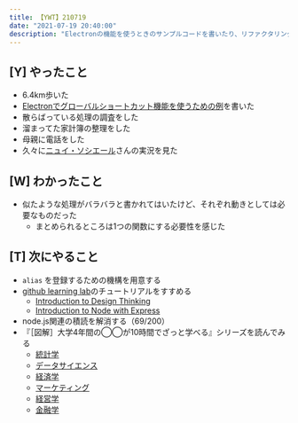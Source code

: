 ```yaml
---
title: 【YWT】210719
date: "2021-07-19 20:40:00"
description: "Electronの機能を使うときのサンプルコードを書いたり、リファクタリングのための調査をしたりした"
---
```


## [Y] やったこと

- 6.4km歩いた
- [Electronでグローバルショートカット機能を使うための例](https://gist.github.com/LeeDDHH/972b9eca9b278b6f245abb9482851f94)を書いた
- 散らばっている処理の調査をした
- 溜まってた家計簿の整理をした
- 母親に電話をした
- 久々に[ニュイ・ソシエール](https://www.youtube.com/channel/UCUc8GZfFxtmk7ZwSO7ccQ0g)さんの実況を見た

## [W] わかったこと

- 似たような処理がバラバラと書かれてはいたけど、それぞれ動きとしては必要なものだった
  - まとめられるところは1つの関数にする必要性を感じた

## [T] 次にやること

- `alias` を登録するための機構を用意する
- [github learning lab](https://lab.github.com/githubtraining)のチュートリアルをすすめる
  - [Introduction to Design Thinking](https://lab.github.com/githubtraining/introduction-to-design-thinking)
  - [Introduction to Node with Express](https://lab.github.com/everydeveloper/introduction-to-node-with-express)
- node.js関連の積読を解消する（69/200）
- 『［図解］大学4年間の◯◯が10時間でざっと学べる』シリーズを読んでみる
  - [統計学](https://www.amazon.co.jp/dp/B07PXB4NN9)
  - [データサイエンス](https://www.amazon.co.jp/dp/B07XNW3TQM)
  - [経済学](https://www.amazon.co.jp/dp/B01KNLFHH6)
  - [マーケティング](https://www.amazon.co.jp/dp/B07BNC2SV3)
  - [経営学](https://www.amazon.co.jp/dp/B071SKDF3L)
  - [金融学](https://www.amazon.co.jp/dp/B07BB6Z7FW)

<!-- https://twitter.com/camomile_cafe/status/1417103049814773761?s=20 -->
